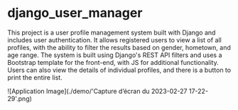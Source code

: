 # django_user_manager

This project is a user profile management system built with Django and includes user authentication. 
It allows registered users to view a list of all profiles, with the ability to filter the results based on gender, hometown, and age range.
The system is built using Django's REST API filters and uses a Bootstrap template for the front-end, with JS for additional functionality. 
Users can also view the details of individual profiles, and there is a button to print the entire list.


![Application Image](./demo/'Capture d’écran du 2023-02-27 17-22-29'.png)
